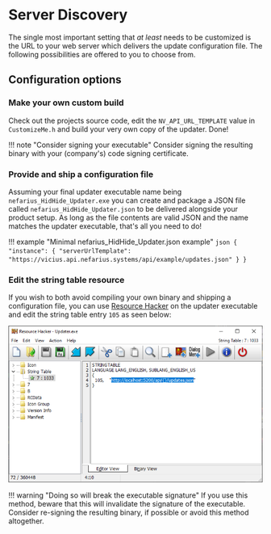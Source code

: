 # Server Discovery

The single most important setting that *at least* needs to be customized is the URL to your web server which delivers the update configuration file. The following possibilities are offered to you to choose from.

## Configuration options

### Make your own custom build

Check out the projects source code, edit the `NV_API_URL_TEMPLATE` value in `CustomizeMe.h` and build your very own copy of the updater. Done!

!!! note "Consider signing your executable"
    Consider signing the resulting binary with your (company's) code signing certificate.

### Provide and ship a configuration file

Assuming your final updater executable name being `nefarius_HidHide_Updater.exe` you can create and package a JSON file called `nefarius_HidHide_Updater.json` to be delivered alongside your product setup. As long as the file contents are valid JSON and the name matches the updater executable, that's all you need to do!

!!! example "Minimal nefarius_HidHide_Updater.json example"
    ```json
    {
        "instance": {
            "serverUrlTemplate": "https://vicius.api.nefarius.systems/api/example/updates.json"
        }
    }
    ```

### Edit the string table resource

If you wish to both avoid compiling your own binary and shipping a configuration file, you can use [Resource Hacker](https://angusj.com/resourcehacker/) on the updater executable and edit the string table entry `105` as seen below:

![ResourceHacker_LYM3c3MEtm.png](images/ResourceHacker_LYM3c3MEtm.png)

!!! warning "Doing so will break the executable signature"
    If you use this method, beware that this will invalidate the signature of the executable.  
    Consider re-signing the resulting binary, if possible or avoid this method altogether.
